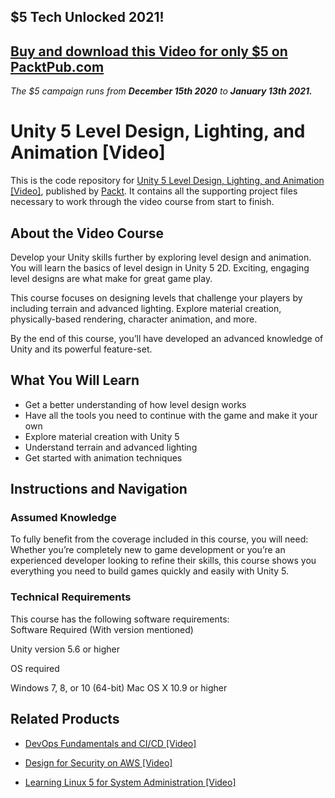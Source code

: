 ## $5 Tech Unlocked 2021!
[Buy and download this Video for only $5 on PacktPub.com](https://www.packtpub.com/product/unity-5-level-design-lighting-and-animation-video/9781786460783)
-----
*The $5 campaign         runs from __December 15th 2020__ to __January 13th 2021.__*

# Unity 5 Level Design, Lighting, and Animation [Video]
This is the code repository for [Unity 5 Level Design, Lighting, and Animation [Video]](https://www.packtpub.com/game-development/unity-5-level-design-lighting-and-animation-video?utm_source=github&utm_medium=repository&utm_campaign=9781786460783), published by [Packt](https://www.packtpub.com/?utm_source=github). It contains all the supporting project files necessary to work through the video course from start to finish.
## About the Video Course
Develop your Unity skills further by exploring level design and animation. You will learn the basics of level design in Unity 5 2D. Exciting, engaging level designs are what make for great game play. 

This course focuses on designing levels that challenge your players by including terrain and advanced lighting. Explore material creation, physically-based rendering, character animation, and more.

 By the end of this course, you’ll have developed an advanced knowledge of Unity and its powerful feature-set.


<H2>What You Will Learn</H2>
<DIV class=book-info-will-learn-text>
<UL>
<LI>Get a better understanding of how level design works 
<LI>Have all the tools you need to continue with the game and make it your own 
<LI>Explore material creation with Unity 5 
<LI>Understand terrain and advanced lighting 
<LI>Get started with animation techniques </LI></UL></DIV>

## Instructions and Navigation
### Assumed Knowledge
To fully benefit from the coverage included in this course, you will need:<br/>
Whether you’re completely new to game development or you’re an experienced developer looking to refine their skills, this course shows you everything you need to build games quickly and easily with Unity 5.
### Technical Requirements
This course has the following software requirements:<br/>
Software Required (With
version mentioned)

Unity version 5.6 or higher

OS required

Windows 7, 8, or 10
(64-bit)
Mac OS X 10.9 or
higher

## Related Products
* [DevOps Fundamentals and CI/CD [Video]](https://www.packtpub.com/virtualization-and-cloud/devops-fundamentals-and-cicd-video?utm_source=github&utm_medium=repository&utm_campaign=9781789347661)

* [Design for Security on AWS [Video]](https://www.packtpub.com/virtualization-and-cloud/design-security-aws-video?utm_source=github&utm_medium=repository&utm_campaign=9781838556440)

* [Learning Linux 5 for System Administration [Video]](https://www.packtpub.com/networking-and-servers/learning-linux-5-system-administration-video?utm_source=github&utm_medium=repository&utm_campaign=9781838641634)

